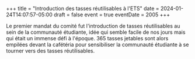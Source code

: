 +++
title = "Introduction des tasses réutilisables à l'ETS"
date = 2024-01-24T14:07:57-05:00
draft = false
event = true
eventDate = 2005
+++

Le premier mandat du comité fut l'introduction de tasses réutilisables au sein de la communauté étudiante, idée qui semble facile de nos jours mais qui était un immense défi à l'époque. 365 tasses jetables sont alors empilées devant la cafétéria pour sensibiliser la communauté étudiante à se tourner vers des tasses réutilisables.